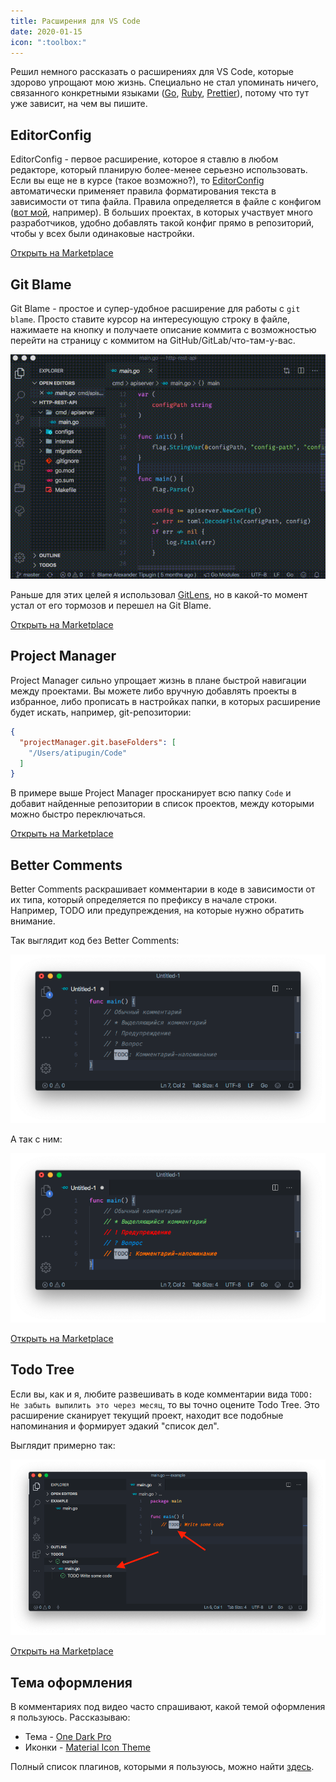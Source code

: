 ```yaml
---
title: Расширения для VS Code
date: 2020-01-15
icon: ":toolbox:"
---
```


Решил немного рассказать о расширениях для VS Code, которые здорово упрощают мою жизнь. Специально не стал упоминать ничего, связанного конкретными языками ([Go](https://marketplace.visualstudio.com/items?itemName=ms-vscode.Go), [Ruby](https://marketplace.visualstudio.com/items?itemName=rebornix.Ruby), [Prettier](https://marketplace.visualstudio.com/items?itemName=esbenp.prettier-vscode)), потому что тут уже зависит, на чем вы пишите.

## EditorConfig

EditorConfig - первое расширение, которое я ставлю в любом редакторе, который планирую более-менее серьезно использовать. Если вы еще не в курсе (такое возможно?), то [EditorConfig](https://editorconfig.org) автоматически применяет правила форматирования текста в зависимости от типа файла. Правила определяется в файле с конфигом ([вот мой](https://github.com/atipugin/dotfiles/blob/master/editorconfig), например). В больших проектах, в которых участвует много разработчиков, удобно добавлять такой конфиг прямо в репозиторий, чтобы у всех были одинаковые настройки.

[Открыть на Marketplace](https://marketplace.visualstudio.com/items?itemName=EditorConfig.EditorConfig)

## Git Blame

Git Blame - простое и супер-удобное расширение для работы с `git blame`. Просто ставите курсор на интересующую строку в файле, нажимаете на кнопку и получаете описание коммита с возможностью перейти на страницу с коммитом на GitHub/GitLab/что-там-у-вас.

![Git Blame](git-blame.gif)

Раньше для этих целей я использовал [GitLens](https://marketplace.visualstudio.com/items?itemName=eamodio.gitlens), но в какой-то момент устал от его тормозов и перешел на Git Blame.

[Открыть на Marketplace](https://marketplace.visualstudio.com/items?itemName=waderyan.gitblame)

## Project Manager

Project Manager сильно упрощает жизнь в плане быстрой навигации между проектами. Вы можете либо вручную добавлять проекты в избранное, либо прописать в настройках папки, в которых расширение будет искать, например, git-репозитории:

```json
{
  "projectManager.git.baseFolders": [
    "/Users/atipugin/Code"
  ]
}
```

В примере выше Project Manager просканирует всю папку `Code` и добавит найденные репозитории в список проектов, между которыми можно быстро переключаться.

[Открыть на Marketplace](https://marketplace.visualstudio.com/items?itemName=alefragnani.project-manager)

## Better Comments

Better Comments раскрашивает комментарии в коде в зависимости от их типа, который определяется по префиксу в начале строки. Например, TODO или предупреждения, на которые нужно обратить внимание.

Так выглядит код без Better Comments:

![Без Better Comments](better-comments-off.png)

А так с ним:

![С Better Comments](better-comments-on.png)

[Открыть на Marketplace](https://marketplace.visualstudio.com/items?itemName=aaron-bond.better-comments)

## Todo Tree

Если вы, как и я, любите развешивать в коде комментарии вида `TODO: Не забыть выпилить это через месяц`, то вы точно оцените Todo Tree. Это расширение сканирует текущий проект, находит все подобные напоминания и формирует эдакий "список дел".

Выглядит примерно так:

![Todo Tree](todo-tree.png)

[Открыть на Marketplace](https://marketplace.visualstudio.com/items?itemName=Gruntfuggly.todo-tree)

## Тема оформления

В комментариях под видео часто спрашивают, какой темой оформления я пользуюсь. Рассказываю:

- Тема - [One Dark Pro](https://marketplace.visualstudio.com/items?itemName=PKief.material-icon-theme)
- Иконки - [Material Icon Theme](https://marketplace.visualstudio.com/items?itemName=PKief.material-icon-theme)

Полный список плагинов, которыми я пользуюсь, можно найти [здесь](https://github.com/atipugin/dotfiles/blob/master/vscode_extensions.txt).
